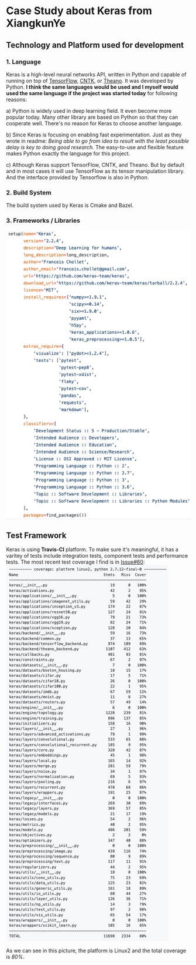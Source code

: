 # Case Study about Keras from XiangkunYe
## Technology and Platform used for development
### 1. Language
Keras is a high-level neural networks API, written in Python and capable of running on top of [TensorFlow](https://github.com/tensorflow/tensorflow), [CNTK](https://github.com/Microsoft/cntk), or [Theano](https://github.com/Theano/Theano). 
It was developed by Python. **I think the same languages would be used and I myself would used the same language if the project was started today** for following reasons:

a) Python is widely used in deep learning field. It even become more popular today. Many other library are based on Python so that they can cooperate well. There's no reason for Keras to choose another language.

b) Since Keras is focusing on enabling fast experimentation. Just as they wrote in readme: *Being able to go from idea to result with the least possible delay is key to doing good research.* 
The easy-to-use and flexible feature makes Python exactly the language for this project.

c) Although Keras support TensorFlow, CNTK, and Theano. But by default and in most cases it will use TensorFlow as its tensor manipulation library. And the interface provided by Tensorflow is also in Python.
### 2. Build System
The build system used by Keras is Cmake and Bazel.
### 3. Frameworks / Libraries
![Frameworks](https://github.com/ec500-software-engineering/case-study-XiangkunYe/blob/master/Frameworks:Libraries.png)
## Test Framework
Keras is using **Travis-CI** platform. To make sure it's meaningful, it has a varitey of tests include integration tests, component tests and performance tests. The most recent test coverage I find is in 
[Issue#60](https://github.com/keras-team/keras/issues/60):
![Coverage](https://github.com/ec500-software-engineering/case-study-XiangkunYe/blob/master/test_coverage.png) 

As we can see in this picture, the platform is Linux2 and the total coverage is *80%*.